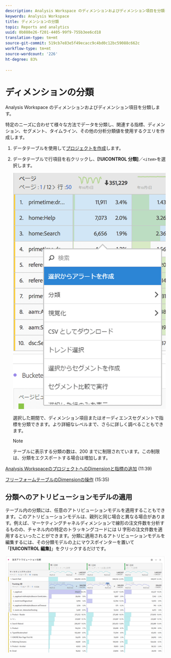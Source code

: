 ```yaml
---
description: Analysis Workspace のディメンションおよびディメンション項目を分類します。
keywords: Analysis Workspace
title: ディメンションの分類
topic: Reports and analytics
uuid: 0b888e26-f201-4405-99f9-755b3ee6cd18
translation-type: tm+mt
source-git-commit: 519cb7e83e5f49ecacc9c4bd0c12bc59088c662c
workflow-type: tm+mt
source-wordcount: '226'
ht-degree: 83%

---
```



# ディメンションの分類

Analysis Workspace のディメンションおよびディメンション項目を分類します。

特定のニーズに合わせて様々な方法でデータを分類し、関連する指標、ディメンション、セグメント、タイムライン、その他の分析分類値を使用するクエリを作成します。

1. データテーブルを使用して[プロジェクトを作成](/help/analyze/analysis-workspace/home.md)します。
1. データテーブルで行項目を右クリックし、**[!UICONTROL 分類]**／*`<item>`*&#x200B;を選択します。

   ![手順の結果](assets/fa_data_table_actions.png)

   選択した期間で、ディメンション項目またはオーディエンスセグメントで指標を分類できます。より詳細なレベルまで、さらに詳しく調べることもできます。

   >[!NOTE]
   >
   >テーブルに表示する分類の数は、200 までに制限されています。この制限は、分類をエクスポートする場合は増加します。

[Analysis WorkspaceのプロジェクトへのDimensionと指標の追加](https://docs.adobe.com/content/help/en/analytics-learn/tutorials/analysis-workspace/metrics/adding-dimensions-and-metrics-to-your-project-in-analysis-workspace.html) (11:39)

[フリーフォームテーブルのDimensionの操作](https://docs.adobe.com/content/help/en/analytics-learn/tutorials/analysis-workspace/building-freeform-tables/working-with-dimensions-in-a-freeform-table.html) (15:35)

## 分類へのアトリビューションモデルの適用

テーブル内の分類には、任意のアトリビューションモデルを適用することもできます。このアトリビューションモデルは、親列と同じ場合と異なる場合があります。例えば、マーケティングチャネルディメンションで線形の注文件数を分析するものの、チャネル内の特定のトラッキングコードには U 字形の注文件数を適用するといったことができます。分類に適用されるアトリビューションモデルを編集するには、その分類モデルの上にマウスポインターを置いて「**[!UICONTROL 編集]**」をクリックするだけです。

![分類の設定](assets/breakdown_settings.png)
